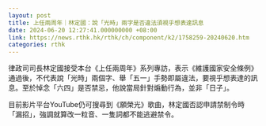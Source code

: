 ```yaml
---
layout: post
title: 上任兩周年｜林定國：說「光時」兩字是否違法須視乎想表達訊息
date: 2024-06-20 12:27:41.000000000 +08:00
link: https://news.rthk.hk/rthk/ch/component/k2/1758259-20240620.htm
categories: rthk
---
```


律政司司長林定國接受本台《上任兩周年》系列專訪，表示《維護國家安全條例》通過後，不代表說「光時」兩個字、舉「五一」手勢即屬違法，要視乎想表達的訊息。至於悼念「六四」是否禁忌，他說當局針對煽動行為，並非「日子」。

目前影片平台YouTube仍可搜尋到《願榮光》歌曲，林定國否認申請禁制令時「漏招」，強調就算改一粒音、一隻詞都不能逃避禁令。
